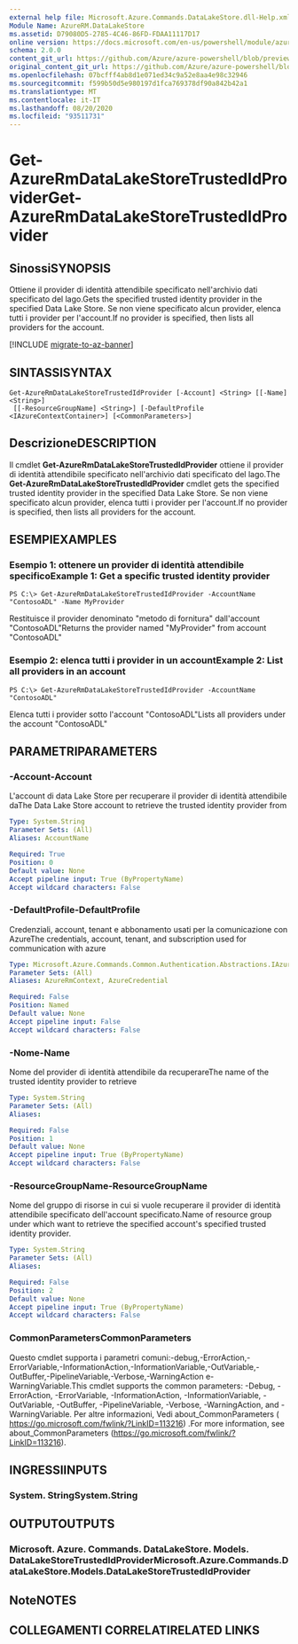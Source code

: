 ```yaml
---
external help file: Microsoft.Azure.Commands.DataLakeStore.dll-Help.xml
Module Name: AzureRM.DataLakeStore
ms.assetid: D79080D5-2785-4C46-86FD-FDAA11117D17
online version: https://docs.microsoft.com/en-us/powershell/module/azurerm.datalakestore/get-azurermdatalakestoretrustedidprovider
schema: 2.0.0
content_git_url: https://github.com/Azure/azure-powershell/blob/preview/src/ResourceManager/DataLakeStore/Commands.DataLakeStore/help/Get-AzureRmDataLakeStoreTrustedIdProvider.md
original_content_git_url: https://github.com/Azure/azure-powershell/blob/preview/src/ResourceManager/DataLakeStore/Commands.DataLakeStore/help/Get-AzureRmDataLakeStoreTrustedIdProvider.md
ms.openlocfilehash: 07bcfff4ab8d1e071ed34c9a52e8aa4e98c32946
ms.sourcegitcommit: f599b50d5e980197d1fca769378df90a842b42a1
ms.translationtype: MT
ms.contentlocale: it-IT
ms.lasthandoff: 08/20/2020
ms.locfileid: "93511731"
---
```

# <span data-ttu-id="85797-101">Get-AzureRmDataLakeStoreTrustedIdProvider</span><span class="sxs-lookup"><span data-stu-id="85797-101">Get-AzureRmDataLakeStoreTrustedIdProvider</span></span>

## <span data-ttu-id="85797-102">Sinossi</span><span class="sxs-lookup"><span data-stu-id="85797-102">SYNOPSIS</span></span>
<span data-ttu-id="85797-103">Ottiene il provider di identità attendibile specificato nell'archivio dati specificato del lago.</span><span class="sxs-lookup"><span data-stu-id="85797-103">Gets the specified trusted identity provider in the specified Data Lake Store.</span></span>
<span data-ttu-id="85797-104">Se non viene specificato alcun provider, elenca tutti i provider per l'account.</span><span class="sxs-lookup"><span data-stu-id="85797-104">If no provider is specified, then lists all providers for the account.</span></span>

[!INCLUDE [migrate-to-az-banner](../../includes/migrate-to-az-banner.md)]

## <span data-ttu-id="85797-105">SINTASSI</span><span class="sxs-lookup"><span data-stu-id="85797-105">SYNTAX</span></span>

```
Get-AzureRmDataLakeStoreTrustedIdProvider [-Account] <String> [[-Name] <String>]
 [[-ResourceGroupName] <String>] [-DefaultProfile <IAzureContextContainer>] [<CommonParameters>]
```

## <span data-ttu-id="85797-106">Descrizione</span><span class="sxs-lookup"><span data-stu-id="85797-106">DESCRIPTION</span></span>
<span data-ttu-id="85797-107">Il cmdlet **Get-AzureRmDataLakeStoreTrustedIdProvider** ottiene il provider di identità attendibile specificato nell'archivio dati specificato del lago.</span><span class="sxs-lookup"><span data-stu-id="85797-107">The **Get-AzureRmDataLakeStoreTrustedIdProvider** cmdlet gets the specified trusted identity provider in the specified Data Lake Store.</span></span>
<span data-ttu-id="85797-108">Se non viene specificato alcun provider, elenca tutti i provider per l'account.</span><span class="sxs-lookup"><span data-stu-id="85797-108">If no provider is specified, then lists all providers for the account.</span></span>

## <span data-ttu-id="85797-109">ESEMPI</span><span class="sxs-lookup"><span data-stu-id="85797-109">EXAMPLES</span></span>

### <span data-ttu-id="85797-110">Esempio 1: ottenere un provider di identità attendibile specifico</span><span class="sxs-lookup"><span data-stu-id="85797-110">Example 1: Get a specific trusted identity provider</span></span>
```
PS C:\> Get-AzureRmDataLakeStoreTrustedIdProvider -AccountName "ContosoADL" -Name MyProvider
```

<span data-ttu-id="85797-111">Restituisce il provider denominato "metodo di fornitura" dall'account "ContosoADL"</span><span class="sxs-lookup"><span data-stu-id="85797-111">Returns the provider named "MyProvider" from account "ContosoADL"</span></span>

### <span data-ttu-id="85797-112">Esempio 2: elenca tutti i provider in un account</span><span class="sxs-lookup"><span data-stu-id="85797-112">Example 2: List all providers in an account</span></span>
```
PS C:\> Get-AzureRmDataLakeStoreTrustedIdProvider -AccountName "ContosoADL"
```

<span data-ttu-id="85797-113">Elenca tutti i provider sotto l'account "ContosoADL"</span><span class="sxs-lookup"><span data-stu-id="85797-113">Lists all providers under the account "ContosoADL"</span></span>

## <span data-ttu-id="85797-114">PARAMETRI</span><span class="sxs-lookup"><span data-stu-id="85797-114">PARAMETERS</span></span>

### <span data-ttu-id="85797-115">-Account</span><span class="sxs-lookup"><span data-stu-id="85797-115">-Account</span></span>
<span data-ttu-id="85797-116">L'account di data Lake Store per recuperare il provider di identità attendibile da</span><span class="sxs-lookup"><span data-stu-id="85797-116">The Data Lake Store account to retrieve the trusted identity provider from</span></span>

```yaml
Type: System.String
Parameter Sets: (All)
Aliases: AccountName

Required: True
Position: 0
Default value: None
Accept pipeline input: True (ByPropertyName)
Accept wildcard characters: False
```

### <span data-ttu-id="85797-117">-DefaultProfile</span><span class="sxs-lookup"><span data-stu-id="85797-117">-DefaultProfile</span></span>
<span data-ttu-id="85797-118">Credenziali, account, tenant e abbonamento usati per la comunicazione con Azure</span><span class="sxs-lookup"><span data-stu-id="85797-118">The credentials, account, tenant, and subscription used for communication with azure</span></span>

```yaml
Type: Microsoft.Azure.Commands.Common.Authentication.Abstractions.IAzureContextContainer
Parameter Sets: (All)
Aliases: AzureRmContext, AzureCredential

Required: False
Position: Named
Default value: None
Accept pipeline input: False
Accept wildcard characters: False
```

### <span data-ttu-id="85797-119">-Nome</span><span class="sxs-lookup"><span data-stu-id="85797-119">-Name</span></span>
<span data-ttu-id="85797-120">Nome del provider di identità attendibile da recuperare</span><span class="sxs-lookup"><span data-stu-id="85797-120">The name of the trusted identity provider to retrieve</span></span>

```yaml
Type: System.String
Parameter Sets: (All)
Aliases:

Required: False
Position: 1
Default value: None
Accept pipeline input: True (ByPropertyName)
Accept wildcard characters: False
```

### <span data-ttu-id="85797-121">-ResourceGroupName</span><span class="sxs-lookup"><span data-stu-id="85797-121">-ResourceGroupName</span></span>
<span data-ttu-id="85797-122">Nome del gruppo di risorse in cui si vuole recuperare il provider di identità attendibile specificato dell'account specificato.</span><span class="sxs-lookup"><span data-stu-id="85797-122">Name of resource group under which want to retrieve the specified account's specified trusted identity provider.</span></span>

```yaml
Type: System.String
Parameter Sets: (All)
Aliases:

Required: False
Position: 2
Default value: None
Accept pipeline input: True (ByPropertyName)
Accept wildcard characters: False
```

### <span data-ttu-id="85797-123">CommonParameters</span><span class="sxs-lookup"><span data-stu-id="85797-123">CommonParameters</span></span>
<span data-ttu-id="85797-124">Questo cmdlet supporta i parametri comuni:-debug,-ErrorAction,-ErrorVariable,-InformationAction,-InformationVariable,-OutVariable,-OutBuffer,-PipelineVariable,-Verbose,-WarningAction e-WarningVariable.</span><span class="sxs-lookup"><span data-stu-id="85797-124">This cmdlet supports the common parameters: -Debug, -ErrorAction, -ErrorVariable, -InformationAction, -InformationVariable, -OutVariable, -OutBuffer, -PipelineVariable, -Verbose, -WarningAction, and -WarningVariable.</span></span> <span data-ttu-id="85797-125">Per altre informazioni, Vedi about_CommonParameters ( https://go.microsoft.com/fwlink/?LinkID=113216) .</span><span class="sxs-lookup"><span data-stu-id="85797-125">For more information, see about_CommonParameters (https://go.microsoft.com/fwlink/?LinkID=113216).</span></span>

## <span data-ttu-id="85797-126">INGRESSI</span><span class="sxs-lookup"><span data-stu-id="85797-126">INPUTS</span></span>

### <span data-ttu-id="85797-127">System. String</span><span class="sxs-lookup"><span data-stu-id="85797-127">System.String</span></span>

## <span data-ttu-id="85797-128">OUTPUT</span><span class="sxs-lookup"><span data-stu-id="85797-128">OUTPUTS</span></span>

### <span data-ttu-id="85797-129">Microsoft. Azure. Commands. DataLakeStore. Models. DataLakeStoreTrustedIdProvider</span><span class="sxs-lookup"><span data-stu-id="85797-129">Microsoft.Azure.Commands.DataLakeStore.Models.DataLakeStoreTrustedIdProvider</span></span>

## <span data-ttu-id="85797-130">Note</span><span class="sxs-lookup"><span data-stu-id="85797-130">NOTES</span></span>

## <span data-ttu-id="85797-131">COLLEGAMENTI CORRELATI</span><span class="sxs-lookup"><span data-stu-id="85797-131">RELATED LINKS</span></span>

